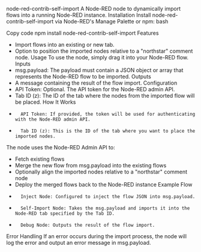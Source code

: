 node-red-contrib-self-import
A Node-RED node to dynamically import flows into a running Node-RED instance.
Installation
Install node-red-contrib-self-import via Node-RED's Manage Palette or npm:
bash

Copy code
npm install node-red-contrib-self-import
Features
* Import flows into an existing or new tab.
* Option to position the imported nodes relative to a "northstar" comment node.
Usage
To use the node, simply drag it into your Node-RED flow.
Inputs
* msg.payload: The payload must contain a JSON object or array that represents the Node-RED flow to be imported.
Outputs
* A message containing the result of the flow import.
Configuration
* API Token: Optional. The API token for the Node-RED admin API.
* Tab ID (z): The ID of the tab where the nodes from the imported flow will be placed.
How It Works
* 		API Token: If provided, the token will be used for authenticating with the Node-RED admin API.
* 		Tab ID (z): This is the ID of the tab where you want to place the imported nodes.
The node uses the Node-RED Admin API to:
* Fetch existing flows
* Merge the new flow from msg.payload into the existing flows
* Optionally align the imported nodes relative to a "northstar" comment node
* Deploy the merged flows back to the Node-RED instance
Example Flow
* 		Inject Node: Configured to inject the flow JSON into msg.payload.
* 		Self-Import Node: Takes the msg.payload and imports it into the Node-RED tab specified by the Tab ID.
* 		Debug Node: Outputs the result of the flow import.
Error Handling
If an error occurs during the import process, the node will log the error and output an error message in msg.payload.
